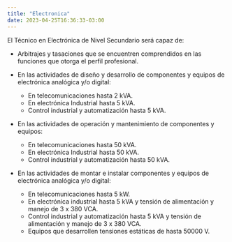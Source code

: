 ```yaml
---
title: "Electronica"
date: 2023-04-25T16:36:33-03:00
---
```


El Técnico en Electrónica de Nivel Secundario será capaz de:

- Arbitrajes y tasaciones que se encuentren comprendidos en las funciones que otorga el perfil profesional.
- En las actividades de diseño y desarrollo de componentes y equipos de electrónica analógica y/o digital:

    - En telecomunicaciones hasta 2 kVA.
    - En electrónica Industrial hasta 5 kVA.
    - Control industrial y automatización hasta 5 kVA.

- En las actividades de operación y mantenimiento de componentes y equipos:

    - En telecomunicaciones hasta 50 kVA.
    - En electrónica Industrial hasta 50 kVA.
    - Control industrial y automatización hasta 50 kVA.

- En las actividades de montar e instalar componentes y equipos de electrónica analógica y/o digital:

    - En telecomunicaciones hasta 5 kW.
    - En electrónica industrial hasta 5 kVA y tensión de alimentación y manejo de 3 x 380 VCA.
    - Control industrial y automatización hasta 5 kVA y tensión de alimentación y manejo de 3 x 380 VCA.
    - Equipos que desarrollen tensiones estáticas de hasta 50000 V.